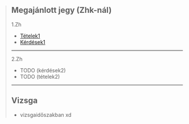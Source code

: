 >## Megajánlott jegy (Zhk-nál)
>
>1.Zh
>- [Tételek1](file:///home/fox/Linoleum_obsidian/Elte/Extern/1_zh_tetelek_An_II_A_B.pdf)
>- [Kérdések1](file:///home/fox/Linoleum_obsidian/Elte/Extern/1_zh_kerdesek_An_II_A_B.pdf)
>---
>2.Zh
>- TODO (kérdések2)
>- TODO (tételek2)
>---
>## Vizsga
>- vizsgaidőszakban xd